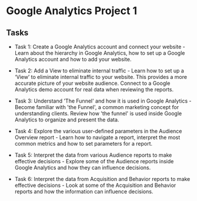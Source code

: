 # Google Analytics Project 1

## Tasks

* Task 1: Create a Google Analytics account and connect your website - Learn about the hierarchy in Google Analytics, how to set up a Google Analytics account and how to add your website.
 

* Task 2: Add a View to eliminate internal traffic - Learn how to set up a ‘View’ to eliminate internal traffic to your website. This provides a more accurate picture of your website audience. Connect to a Google Analytics demo account for real data when reviewing the reports.

* Task 3: Understand 'The Funnel' and how it is used in Google Analytics -  Become familiar with 'the Funnel', a common marketing concept for understanding clients. Review how 'the funnel' is used inside Google Analytics to organize and present the data.

* Task 4: Explore the various user-defined parameters in the Audience Overview report -  Learn how to navigate a report, interpret the most common metrics and how to set parameters for a report.
 

* Task 5: Interpret the data from various Audience reports to make effective decisions - Explore some of the Audience reports inside Google Analytics and how they can influence decisions.

* Task 6: Interpret the data from Acquisition and Behavior reports to make effective decisions - Look at some of the Acquisition and Behavior reports and how the information can influence decisions. 
 
